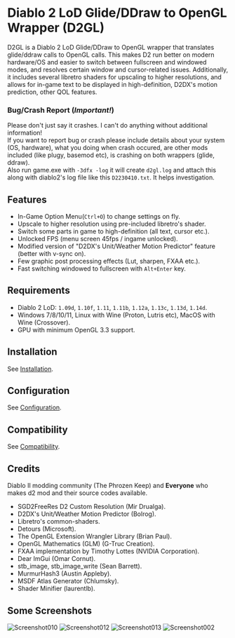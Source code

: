 # Diablo 2 LoD Glide/DDraw to OpenGL Wrapper (D2GL)

D2GL is a Diablo 2 LoD Glide/DDraw to OpenGL wrapper that translates glide/ddraw calls to OpenGL calls. This makes D2 run better on modern hardware/OS and easier to switch between fullscreen and windowed modes, and resolves certain window and cursor-related issues. Additionally, it includes several libretro shaders for upscaling to higher resolutions, and allows for in-game text to be displayed in high-definition, D2DX's motion prediction, other QOL features.

### Bug/Crash Report (***Important!***)

Please don't just say it crashes. I can't do anything without additional information!  
If you want to report bug or crash please include details about your system (OS, hardware), what you doing when crash occured, are other mods included (like plugy, basemod etc), is crashing on both wrappers (glide, ddraw).  
Also run game.exe with `-3dfx -log` it will create `d2gl.log` and attach this along with diablo2's log file like this `D2230410.txt`. It helps investigation.

## Features

- In-Game Option Menu(`Ctrl+O`) to change settings on fly.
- Upscale to higher resolution using pre-included libretro's shader.
- Switch some parts in game to high-definition (all text, cursor etc.).
- Unlocked FPS (menu screen 45fps / ingame unlocked).
- Modified version of "D2DX's Unit/Weather Motion Predictor" feature (better with v-sync on).
- Few graphic post processing effects (Lut, sharpen, FXAA etc.).
- Fast switching windowed to fullscreen with `Alt+Enter` key.

## Requirements

- Diablo 2 LoD: ``1.09d``, ``1.10f``, ``1.11``, ``1.11b``, ``1.12a``, ``1.13c``, ``1.13d``, ``1.14d``.
- Windows 7/8/10/11, Linux with Wine (Proton, Lutris etc), MacOS with Wine (Crossover).
- GPU with minimum OpenGL 3.3 support.

## Installation

See [Installation](https://github.com/bayaraa/d2gl/wiki/Installation).

## Configuration

See [Configuration](https://github.com/bayaraa/d2gl/wiki/Configuration).

## Compatibility

See [Compatibility](https://github.com/bayaraa/d2gl/wiki/Compatibility).

## Credits

Diablo II modding community (The Phrozen Keep) and **Everyone** who makes d2 mod and their source codes available.

- SGD2FreeRes D2 Custom Resolution (Mir Drualga).
- D2DX's Unit/Weather Motion Predictor (Bolrog).
- Libretro's common-shaders.
- Detours (Microsoft).
- The OpenGL Extension Wrangler Library (Brian Paul).
- OpenGL Mathematics (GLM) (G-Truc Creation).
- FXAA implementation by Timothy Lottes (NVIDIA Corporation).
- Dear ImGui (Omar Cornut).
- stb_image, stb_image_write (Sean Barrett).
- MurmurHash3 (Austin Appleby).
- MSDF Atlas Generator (Chlumsky).
- Shader Minifier (laurentlb).

## Some Screenshots

![Screenshot010](https://user-images.githubusercontent.com/2043880/220664490-2a9b34d8-ca7c-4e52-a57d-d43c508f5813.png)
![Screenshot012](https://user-images.githubusercontent.com/2043880/220668775-3351be3b-27fa-4800-883f-09e5eb935c47.png)
![Screenshot013](https://user-images.githubusercontent.com/2043880/220666692-967a8c13-f480-4ac6-af1e-b45fda3bdee3.png)
![Screenshot002](https://user-images.githubusercontent.com/2043880/220667272-a83aa2cd-d038-41ea-a878-a6e148b8f9f6.png)
